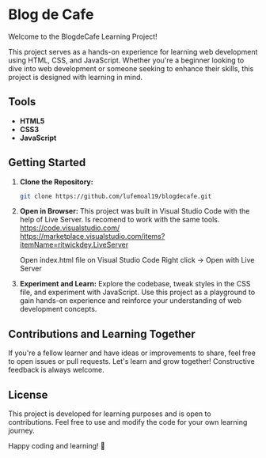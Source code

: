 # Blog de Cafe

Welcome to the BlogdeCafe Learning Project! 

This project serves as a hands-on experience for learning web development using HTML, CSS, and JavaScript. 
Whether you're a beginner looking to dive into web development or someone seeking to enhance their skills, this project is designed with learning in mind.

## Tools

- **HTML5**
- **CSS3** 
- **JavaScript**

## Getting Started

1. **Clone the Repository:**
   ```bash
   git clone https://github.com/lufemoal19/blogdecafe.git
   ```

2. **Open in Browser:**
   This project was built in Visual Studio Code with the help of Live Server.
   Is recomend to work with the same tools.
   https://code.visualstudio.com/
   https://marketplace.visualstudio.com/items?itemName=ritwickdey.LiveServer 

   Open index.html file on Visual Studio Code
   Right click -> Open with Live Server 
   
   
4. **Experiment and Learn:**
   Explore the codebase, tweak styles in the CSS file, and experiment with JavaScript.
   Use this project as a playground to gain hands-on experience and reinforce your understanding of web development concepts.

## Contributions and Learning Together

If you're a fellow learner and have ideas or improvements to share, feel free to open issues or pull requests. 
Let's learn and grow together! Constructive feedback is always welcome.

## License

This project is developed for learning purposes and is open to contributions. 
Feel free to use and modify the code for your own learning journey.

Happy coding and learning! 🚀
